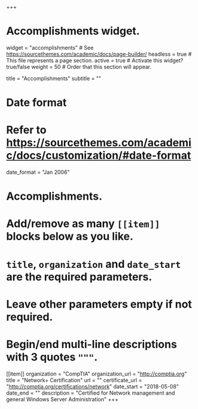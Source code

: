 +++
# Accomplishments widget.
widget = "accomplishments"  # See https://sourcethemes.com/academic/docs/page-builder/
headless = true  # This file represents a page section.
active = true  # Activate this widget? true/false
weight = 50  # Order that this section will appear.

title = "Accomplish&shy;ments"
subtitle = ""

# Date format
#   Refer to https://sourcethemes.com/academic/docs/customization/#date-format
date_format = "Jan 2006"

# Accomplishments.
#   Add/remove as many `[[item]]` blocks below as you like.
#   `title`, `organization` and `date_start` are the required parameters.
#   Leave other parameters empty if not required.
#   Begin/end multi-line descriptions with 3 quotes `"""`.

[[item]]
  organization = "CompTIA"
  organization_url = "http://comptia.org"
  title = "Network+ Certification"
  url = ""
  certificate_url = "http://comptia.org/certifications/network"
  date_start = "2018-05-08"
  date_end = ""
  description = "Certified for Network management and general Windows Server Administration"
+++
